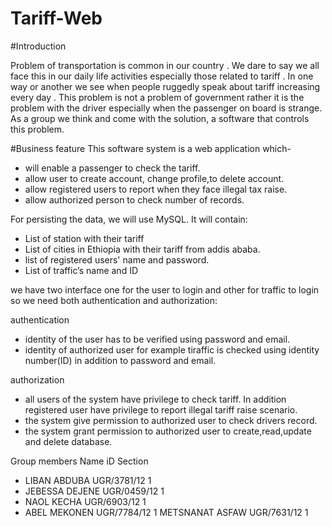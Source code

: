 # Tariff-Web

#Introduction

Problem of transportation is common in our country . We dare to say we all face this in our daily life activities especially those related to tariff . In one way or another we see when people ruggedly speak about tariff increasing every day . This problem is not a problem of government rather it is the problem with the driver especially when the passenger on board is strange. As a group we think and come with the solution, a software that controls this problem.

#Business feature
This software system is a web application which-
-	will enable a passenger to check the tariff. 
-	allow user to create account, change profile,to delete account.
-	allow registered users to report when they face illegal tax raise. 
-	allow authorized person to check number of records.

For persisting the data, we will use MySQL. It will contain:
-	List of station with their tariff
-	List of cities in Ethiopia with their tariff from addis ababa.
-	list of registered users' name and password.
-	List of traffic’s name and ID

we have two interface one for the user to login and other for traffic to login so we need both authentication and authorization:

authentication
- identity of the user has to be verified using password and email.
- identity of authorized user for example tiraffic is checked using identity number(ID) in addition to password and email.
              
authorization
- all users of the system have privilege to check tariff. In addition registered user have privilege to report illegal tariff raise scenario.
- the system give permission to authorized user to check drivers record.
- the system grant permission to authorized user to create,read,update and delete database.


Group members
   Name                       iD                  Section
- LIBAN ABDUBA              UGR/3781/12             1
- JEBESSA DEJENE            UGR/0459/12             1
- NAOL KECHA                UGR/6903/12             1
- ABEL MEKONEN              UGR/7784/12             1
  METSNANAT ASFAW           UGR/7631/12             1
